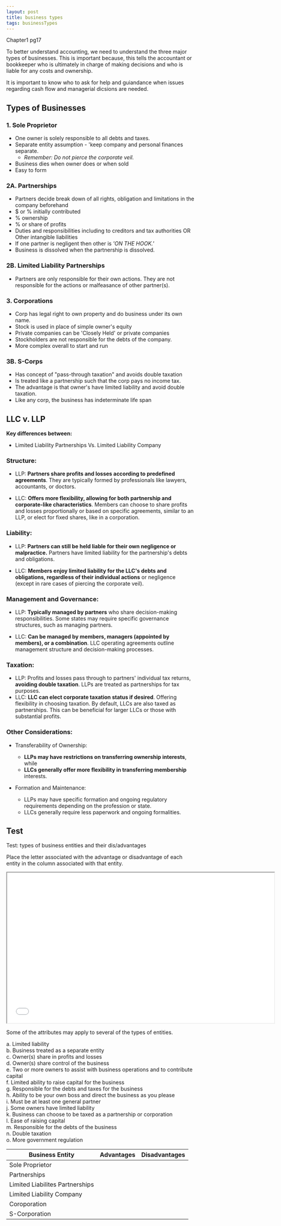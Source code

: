 ```yaml
---
layout: post
title: business types
tags: businessTypes
---
```



Chapter1 pg17

To better understand accounting, we need to understand the three major types of businesses. This is important because, this tells the accountant or bookkeeper who is ultimately in charge of making decisions and who is liable for any costs and ownership. 

It is important to know who to ask for help and guiandance when issues regarding cash flow and managerial dicsions are needed.

## Types of Businesses

### 1. Sole Proprietor 

- One owner is solely responsible to all debts and taxes.
- Separate entity assumption - 'keep company and personal finances separate.
  - *Remember: Do not pierce the corporate veil.*
- Business dies when owner does or when sold
- Easy to form

### 2A. Partnerships 

- Partners decide break down of all rights, obligation and limitations in the company beforehand
- $ or % initially contributed
- % ownership
- % or share of profits
- Duties and responsibilities including to creditors and tax authorities OR Other intangible liabilities
- If one partner is negligent then other is *'ON THE HOOK.'*
- Business is dissolved when the partnership is dissolved.

### 2B. Limited Liability Partnerships

- Partners are only responsible for their own actions. They are not responsible for the actions or malfeasance of other partner(s).

### 3. Corporations

- Corp has legal right to own property and do business under its own name.
- Stock is used in place of simple owner's equity
- Private companies can be 'Closely Held' or private companies
- Stockholders are not responsible for the debts of the company.
- More complex overall to start and run

### 3B. S-Corps

- Has concept of "pass-through taxation" and avoids double taxation
- Is treated like a partnership such that the corp pays no income tax.
- The advantage is that owner's have limited liability and avoid double taxation.
- Like any corp, the business has indeterminate life span


## LLC v. LLP

**Key differences between:**  
- Limited Liability Partnerships Vs. Limited Liability Company  

### Structure:

- LLP: **Partners share profits and losses according to predefined agreements**. They are typically formed by professionals like lawyers, accountants, or doctors.   

- LLC: **Offers more flexibility, allowing for both partnership and corporate-like characteristics**. Members can choose to share profits and losses proportionally or based on specific agreements, similar to an LLP, or elect for fixed shares, like in a corporation.   

### Liability:  

- LLP: **Partners can still be held liable for their own negligence or malpractice.** Partners have limited liability for the partnership's debts and obligations.    

- LLC: **Members enjoy limited liability for the LLC's debts and obligations, regardless of their individual actions** or negligence (except in rare cases of piercing the corporate veil).  

### Management and Governance:   

- LLP: **Typically managed by partners** who share decision-making responsibilities. Some states may require specific governance structures, such as managing partners.   

- LLC: **Can be managed by members, managers (appointed by members), or a combination**. LLC operating agreements outline management structure and decision-making processes.   

### Taxation:   

- LLP: Profits and losses pass through to partners' individual tax returns, **avoiding double taxation**. LLPs are treated as partnerships for tax purposes.    
- LLC: **LLC can elect corporate taxation status if desired**. Offering flexibility in choosing taxation. By default, LLCs are also taxed as partnerships.  This can be beneficial for larger LLCs or those with substantial profits.   

### Other Considerations:

- Transferability of Ownership:    
  - **LLPs may have restrictions on transferring ownership interests**, while   
  - **LLCs generally offer more flexibility in transferring membership** interests.   

- Formation and Maintenance:   
  - LLPs may have specific formation and ongoing regulatory requirements depending on the profession or state.   
  - LLCs generally require less paperwork and ongoing formalities.  


## Test

Test: types of business entities and their dis/advantages

Place the letter associated with the advantage or disadvantage of each entity in the column associated with that entity. 


<div class="pdf-container">
    <iframe src="/assets/mc-graw-accounting-course/biz.entities.test.pdf" title="business-types-test" height="400" width="712" allowfullscreen="true">
    </iframe>
</div>

Some of the attributes may apply to several of the types of entities.

a. Limited liability  
b. Business treated as a separate entity <br>
c. Owner(s) share in profits and losses <br>
d. Owner(s) share control of the business <br>
e. Two or more owners to assist with business operations and to contribute capital <br>
f. Limited ability to raise capital for the business <br>
g. Responsible for the debts and taxes for the business <br>
h. Ability to be your own boss and direct the business as you please <br>
i. Must be at least one general partner <br>
j. Some owners have limited liability <br>
k. Business can choose to be taxed as a partnership or corporation <br>
l. Ease of raising capital <br>
m. Responsible for the debts of the business <br>
n. Double taxation <br>
o. More government regulation <br>


| Business Entity | Advantages | Disadvantages |
|-----------------|------------|---------------|
| Sole Proprietor | | |
| Partnerships    | | |
| Limited Liabilites Partnerships | | |
| Limited Liability Company | | |
| Coroporation    | | |
| S-Corporation   | | |
